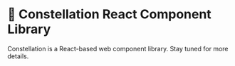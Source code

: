 # 🌌 Constellation React Component Library

Constellation is a React-based web component library. Stay tuned for more details.
